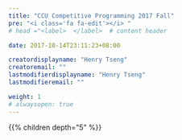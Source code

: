 ```yaml
---
title: "CCU Competitive Programming 2017 Fall"
pre: "<i class='fa fa-edit'></i> "
# head ="<label>  </label>  # content header

date: 2017-10-14T23:11:23+08:00

creatordisplayname: "Henry Tseng"
creatoremail: ""
lastmodifierdisplayname: "Henry Tseng"
lastmodifieremail: ""

weight: 1
# alwaysopen: true
---
```


{{% children depth="5" %}}
